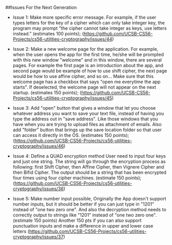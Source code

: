 ##Issues For the Next Generation 



* Issue 1: Make more specific error message. For example, if the user types letters for the
           key of a cipher which can only take integer key, the program may prompt "the cipher 
           cannot take integer as keys, use letters instead." (estimates 100 points);
(https://github.com/UCSB-CS56-Projects/cs56-utilities-cryptography/issues/44)

* Issue 2: Make a new welcome page for the application. For example, when the user opens the app
           for the first time, he/she will be prompted with this new window "welcome" and 
           in this window, there are several pages. For example the first page is an introduction
           about the app, and second page would be example of how to use shift cipher, the next 
           page would be how to use affine cipher, and so on... Make sure that this welcome page
           has a checkbox that says "open me everytime the app starts". If deselected, the welcome
           page will not appear on the next startup. (estimates 150 points);
(https://github.com/UCSB-CS56-Projects/cs56-utilities-cryptography/issues/45)

* Issue 3: Add "open" button that gives a window that let you choose whatever address you want 
           to save your text file, instead of having you type the address out in "save address". 
           Like those windows that you have when you are trying to upload files as attachment of emails. 
           Also add "folder" button that brings up the save location folder so that user can access
           it directly in the OS. (estimates 150 points); 
(https://github.com/UCSB-CS56-Projects/cs56-utilities-cryptography/issues/46)

* Issue 4: Define a QUAD encryption method User need to input four keys and just one string. 
           The string will go through the encryption process as following: first Shift Cipher, 
           then Affine Cipher, then Vignere Cipher and then Bifid Cipher. The output should be a 
           string that has been encrypted four times using four cipher machines.  (estimate 150 points);
(https://github.com/UCSB-CS56-Projects/cs56-utilities-cryptography/issues/36)

* Issue 5: Make number input possible, Originally the App doesn't support number inputs, but it 
           should be better if you can just type in "1201" instead of "one two zero one". And also 
           the decryption method needs to correctly output to strings like "1201" instead of "one 
           two zero one". (estimate 150 points) Another 150 pts if you can also support punctuation 
           inputs and make a difference in upper and lower case letters
(https://github.com/UCSB-CS56-Projects/cs56-utilities-cryptography/issues/37)

